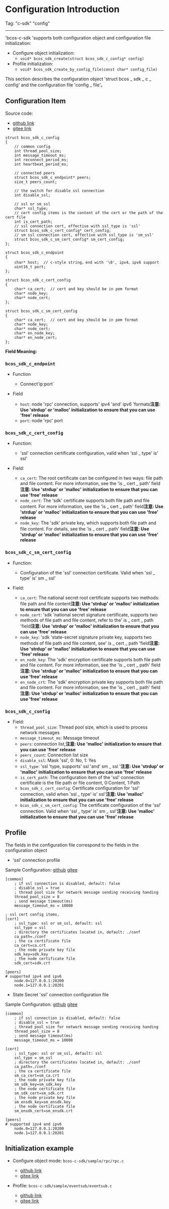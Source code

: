 # Configuration Introduction

Tag: "c-sdk" "config"

----------

'bcos-c-sdk 'supports both configuration object and configuration file initialization:

- Configure object initialization:
  - `void* bcos_sdk_create(struct bcos_sdk_c_config* config)`
- Profile initialization:
  - `void* bcos_sdk_create_by_config_file(const char* config_file)`

This section describes the configuration object 'struct bcos _ sdk _ c _ config' and the configuration file 'config _ file'。

## Configuration Item

Source code:

- [github link](https://github.com/FISCO-BCOS/bcos-c-sdk/blob/v3.0.1/bcos-c-sdk/bcos_sdk_c_common.h#L70)
- [gitee link](https://gitee.com/FISCO-BCOS/bcos-c-sdk/blob/v3.0.1/bcos-c-sdk/bcos_sdk_c_common.h#L70)

```shell
struct bcos_sdk_c_config
{
    // common config
    int thread_pool_size;
    int message_timeout_ms;
    int reconnect_period_ms;
    int heartbeat_period_ms;

    // connected peers
    struct bcos_sdk_c_endpoint* peers;
    size_t peers_count;

    // the switch for disable ssl connection
    int disable_ssl;

    // ssl or sm_ssl
    char* ssl_type;
    // cert config items is the content of the cert or the path of the cert file
    int is_cert_path;
    // ssl connection cert, effective with ssl_type is 'ssl'
    struct bcos_sdk_c_cert_config* cert_config;
    // sm ssl connection cert, effective with ssl_type is 'sm_ssl'
    struct bcos_sdk_c_sm_cert_config* sm_cert_config;
};

struct bcos_sdk_c_endpoint
{
    char* host;  // c-style string，end with '\0', ipv4、ipv6 support
    uint16_t port;
};

struct bcos_sdk_c_cert_config
{
    char* ca_cert;  // cert and key should be in pem format
    char* node_key;
    char* node_cert;
};

struct bcos_sdk_c_sm_cert_config
{
    char* ca_cert;  // cert and key should be in pem format
    char* node_key;
    char* node_cert;
    char* en_node_key;
    char* en_node_cert;
};
```

**Field Meaning:**

### `bcos_sdk_c_endpoint`

- Function
  - Connect'ip:port`

- Field
  - `host`: node 'rpc' connection, supports' ipv4 'and' ipv6 'formats**注意: Use 'strdup' or 'malloc' initialization to ensure that you can use 'free' release**
  - `port`: node 'rpc' port

### `bcos_sdk_c_cert_config`

- Function:
  - 'ssl' connection certificate configuration, valid when 'ssl _ type' is' ssl'

- Field:
  - `ca_cert`: The root certificate can be configured in two ways: file path and file content. For more information, see the 'is _ cert _ path' field**注意: Use 'strdup' or 'malloc' initialization to ensure that you can use 'free' release**
  - `node_cert`: The 'sdk' certificate supports both file path and file content. For more information, see the 'is _ cert _ path' field**注意: Use 'strdup' or 'malloc' initialization to ensure that you can use 'free' release**
  - `node_key`: The 'sdk' private key, which supports both file path and file content. For details, see the 'is _ cert _ path' field**注意: Use 'strdup' or 'malloc' initialization to ensure that you can use 'free' release**

### `bcos_sdk_c_sm_cert_config`

- Function:
  - Configuration of the 'ssl' connection certificate. Valid when 'ssl _ type' is' sm _ ssl'

- Field:
  - `ca_cert`: The national secret root certificate supports two methods: file path and file content**注意: Use 'strdup' or 'malloc' initialization to ensure that you can use 'free' release**
  - `node_cert`: 'sdk 'national secret signature certificate, supports two methods of file path and file content, refer to the' is _ cert _ path 'field**注意: Use 'strdup' or 'malloc' initialization to ensure that you can use 'free' release**
  - `node_key`: 'sdk 'state-secret signature private key, supports two methods of file path and file content, see' is _ cert _ path 'field**注意: Use 'strdup' or 'malloc' initialization to ensure that you can use 'free' release**
  - `en_node_key`: The 'sdk' encryption certificate supports both file path and file content. For more information, see the 'is _ cert _ path' field**注意: Use 'strdup' or 'malloc' initialization to ensure that you can use 'free' release**
  - `en_node_crt`: The 'sdk' encryption private key supports both file path and file content. For more information, see the 'is _ cert _ path' field**注意: Use 'strdup' or 'malloc' initialization to ensure that you can use 'free' release**

### `bcos_sdk_c_config`

- Field:
  - `thread_pool_size`: Thread pool size, which is used to process network messages
  - `message_timeout_ms`: Message timeout
  - `peers`: connection list,**注意: Use 'malloc' initialization to ensure that you can use 'free' release**
  - `peers_count`: Connection list size
  - `disable_ssl`: Mask 'ssl', 0: No, 1: Yes
  - `ssl_type`: 'ssl 'type, supports' ssl 'and' sm _ ssl '**注意: Use 'strdup' or 'malloc' initialization to ensure that you can use 'free' release**
  - `is_cert_path`: The configuration item of the 'ssl' connection certificate is the file path or file content, 0:Content, 1:Path
  - `bcos_sdk_c_cert_config`: Certificate configuration for 'ssl' connection, valid when 'ssl _ type' is' ssl'**注意: Use 'malloc' initialization to ensure that you can use 'free' release**
  - `bcos_sdk_c_sm_cert_config`: The certificate configuration of the 'ssl' connection. Valid when 'ssl _ type' is' sm _ ssl'**注意: Use 'malloc' initialization to ensure that you can use 'free' release**

## Profile

The fields in the configuration file correspond to the fields in the configuration object

- 'ssl' connection profile

Sample Configuration: [github](https://github.com/FISCO-BCOS/bcos-c-sdk/blob/v3.0.1/sample/config/config_sample.ini) [gitee](https://gitee.com/FISCO-BCOS/bcos-c-sdk/blob/v3.0.1/sample/config/config_sample.ini)

```shell
[common]
    ; if ssl connection is disabled, default: false
    ; disable_ssl = true
    ; thread pool size for network message sending receiving handing
    thread_pool_size = 8
    ; send message timeout(ms)
    message_timeout_ms = 10000

; ssl cert config items,  
[cert]
    ; ssl_type: ssl or sm_ssl, default: ssl
    ssl_type = ssl
    ; directory the certificates located in, default: ./conf
    ca_path=./conf
    ; the ca certificate file
    ca_cert=ca.crt
    ; the node private key file
    sdk_key=sdk.key
    ; the node certificate file
    sdk_cert=sdk.crt

[peers]
# supported ipv4 and ipv6 
    node.0=127.0.0.1:20200
    node.1=127.0.0.1:20201
```

- State Secret 'ssl' connection configuration file

Sample Configuration: [github](https://github.com/FISCO-BCOS/bcos-c-sdk/blob/v3.0.1/sample/config/sm_config_sample.ini) [gitee](https://gitee.com/FISCO-BCOS/bcos-c-sdk/blob/v3.0.1/sample/config/sm_config_sample.ini)

```shell
[common]
    ; if ssl connection is disabled, default: false
    ; disable_ssl = true
    ; thread pool size for network message sending receiving handing
    thread_pool_size = 8
    ; send message timeout(ms)
    message_timeout_ms = 10000

[cert]
    ; ssl_type: ssl or sm_ssl, default: ssl
    ssl_type = sm_ssl
    ; directory the certificates located in, default: ./conf
    ca_path=./conf
    ; the ca certificate file
    sm_ca_cert=sm_ca.crt
    ; the node private key file
    sm_sdk_key=sm_sdk.key
    ; the node certificate file
    sm_sdk_cert=sm_sdk.crt
    ; the node private key file
    sm_ensdk_key=sm_ensdk.key
    ; the node certificate file
    sm_ensdk_cert=sm_ensdk.crt

[peers]
# supported ipv4 and ipv6 
    node.0=127.0.0.1:20200
    node.1=127.0.0.1:20201 
```

## Initialization example

- Configure object mode: `bcos-c-sdk/sample/rpc/rpc.c`
  - [github link](https://github.com/FISCO-BCOS/bcos-c-sdk/blob/v3.0.1/sample/rpc/rpc.c#L66)
  - [gitee link](https://gitee.com/FISCO-BCOS/bcos-c-sdk/blob/v3.0.1/sample/rpc/rpc.c#L66)

- Profile: `bcos-c-sdk/sample/eventsub/eventsub.c`
  - [github link](https://github.com/FISCO-BCOS/bcos-c-sdk/blob/v3.0.1/sample/eventsub/eventsub.c#L83)
  - [gitee link](https://gitee.com/FISCO-BCOS/bcos-c-sdk/blob/v3.0.1/sample/eventsub/eventsub.c#L83)
